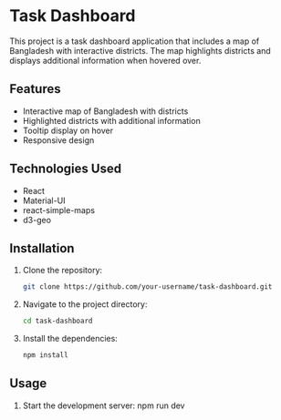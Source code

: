# Task Dashboard

This project is a task dashboard application that includes a map of Bangladesh with interactive districts. The map highlights districts and displays additional information when hovered over.

## Features

- Interactive map of Bangladesh with districts
- Highlighted districts with additional information
- Tooltip display on hover
- Responsive design

## Technologies Used

- React
- Material-UI
- react-simple-maps
- d3-geo

## Installation

1. Clone the repository:

   ```sh
   git clone https://github.com/your-username/task-dashboard.git
2. Navigate to the project directory:
    ```sh
    cd task-dashboard
3. Install the dependencies:
    ```sh
    npm install

## Usage

1. Start the development server:
   npm run dev